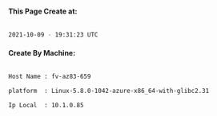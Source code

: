 
   
#### This Page Create at:

```bash

2021-10-09 - 19:31:23 UTC

```

#### Create By Machine:

```bash

Host Name : fv-az83-659

platform  : Linux-5.8.0-1042-azure-x86_64-with-glibc2.31

Ip Local  : 10.1.0.85

```

